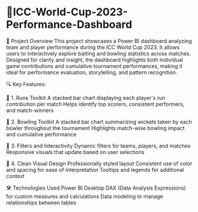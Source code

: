 # 🏏ICC-World-Cup-2023-Performance-Dashboard
📌 Project Overview
This project showcases a Power BI dashboard analyzing team and player performance during the ICC World Cup 2023. It allows users to interactively explore batting and bowling statistics across matches. Designed for clarity and insight, the dashboard highlights both individual game contributions and cumulative tournament performances, making it ideal for performance evaluation, storytelling, and pattern recognition.

🔍 Key Features:

🧰 1. Runs Toolkit
A stacked bar chart displaying each player's run contribution per match
Helps identify top scorers, consistent performers, and match-winners

🎯 2. Bowling Toolkit
A stacked bar chart summarizing wickets taken by each bowler throughout the tournament
Highlights match-wise bowling impact and cumulative performance

🧭 3. Filters and Interactivity
Dynamic filters for teams, players, and matches
Responsive visuals that update based on user selections

🎨 4. Clean Visual Design
Professionally styled layout
Consistent use of color and spacing for ease of interpretation
Tooltips and legends for additional context

🛠 Technologies Used
Power BI Desktop
DAX (Data Analysis Expressions) for custom measures and calculations
Data modeling to manage relationships between tables
